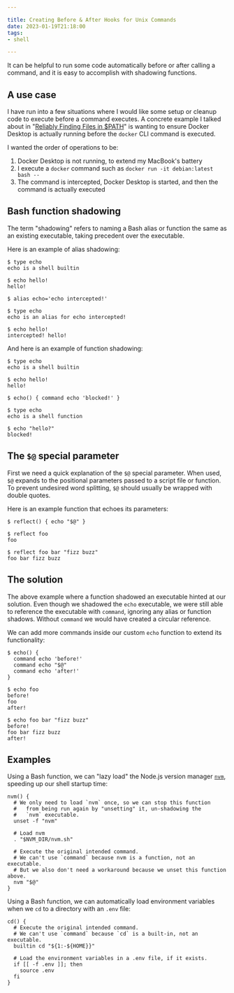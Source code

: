 ```yaml
---

title: Creating Before & After Hooks for Unix Commands
date: 2023-01-19T21:18:00
tags:
- shell

---
```


It can be helpful to run some code automatically before or after calling a command, and it is easy to accomplish with shadowing functions.

## A use case

I have run into a few situations where I would like some setup or cleanup code to execute before a command executes. A concrete example I talked about in "[Reliably Finding Files in $PATH](/blog/reliably-finding-files-in-path)" is wanting to ensure Docker Desktop is actually running before the `docker` CLI command is executed.

I wanted the order of operations to be:

1. Docker Desktop is not running, to extend my MacBook's battery
2. I execute a `docker` command such as `docker run -it debian:latest bash --`
3. The command is intercepted, Docker Desktop is started, and then the command is actually executed

## Bash function shadowing

The term "shadowing" refers to naming a Bash alias or function the same as an existing executable, taking precedent over the executable.

Here is an example of alias shadowing:

```shell
$ type echo
echo is a shell builtin

$ echo hello!
hello!

$ alias echo='echo intercepted!'

$ type echo
echo is an alias for echo intercepted!

$ echo hello!
intercepted! hello!
```

And here is an example of function shadowing:

```shell
$ type echo
echo is a shell builtin

$ echo hello!
hello!

$ echo() { command echo 'blocked!' }

$ type echo
echo is a shell function

$ echo "hello?"
blocked!
```

## The `$@` special parameter

First we need a quick explanation of the `$@` special parameter. When used, `$@` expands to the positional parameters passed to a script file or function. To prevent undesired word splitting, `$@` should usually be wrapped with double quotes.

Here is an example function that echoes its parameters:

```shell
$ reflect() { echo "$@" }

$ reflect foo
foo

$ reflect foo bar "fizz buzz"
foo bar fizz buzz
```

## The solution

The above example where a function shadowed an executable hinted at our solution. Even though we shadowed the `echo` executable, we were still able to reference the executable with `command`, ignoring any alias or function shadows. Without `command` we would have created a circular reference.

We can add more commands inside our custom `echo` function to extend its functionality:

```shell
$ echo() {
  command echo 'before!'
  command echo "$@"
  command echo 'after!'
}

$ echo foo
before!
foo
after!

$ echo foo bar "fizz buzz"
before!
foo bar fizz buzz
after!
```

## Examples

Using a Bash function, we can "lazy load" the Node.js version manager [`nvm`](https://github.com/nvm-sh/nvm), speeding up our shell startup time:

```shell
nvm() {
  # We only need to load `nvm` once, so we can stop this function
  #   from being run again by "unsetting" it, un-shadowing the
  #   `nvm` executable.
  unset -f "nvm"

  # Load nvm
  . "$NVM_DIR/nvm.sh"

  # Execute the original intended command.
  # We can't use `command` because nvm is a function, not an executable.
  # But we also don't need a workaround because we unset this function above.
  nvm "$@"
}
```

Using a Bash function, we can automatically load environment variables when we `cd` to a directory with an `.env` file:

```shell
cd() {
  # Execute the original intended command.
  # We can't use `command` because `cd` is a built-in, not an executable.
  builtin cd "${1:-${HOME}}"

  # Load the environment variables in a .env file, if it exists.
  if [[ -f .env ]]; then
    source .env
  fi
}
```
